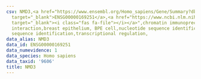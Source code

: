 ```yaml
---
csv: NMD3,<a href="https://www.ensembl.org/Homo_sapiens/Gene/Summary?db=core;g=ENSG00000169251"
  target="_blank">ENSG00000169251</a>,<a href="https://www.ncbi.nlm.nih.gov/pubmed/22863008"
  target="_blank"><i class="fas fa-file"></i></a>",chromatin immunoprecipitation assay,direct
  interaction,breast epithelium, BPE cell,nucleotide sequence identification,nucleotide
  sequence identification,transcriptional regulation,
data_alias: NMD3
data_id: ENSG00000169251
data_numevidence: 1
data_species: Homo sapiens
data_taxid: '9606'
title: NMD3
---
```

